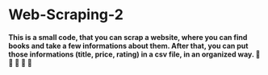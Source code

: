 # Web-Scraping-2
#### This is a small code, that you can scrap a website, where you can find books and take a few informations about them. After that, you can put those informations (title, price, rating) in a csv file, in an organized way. :notebook_with_decorative_cover: :blue_book: :closed_book: :green_book: :orange_book:

